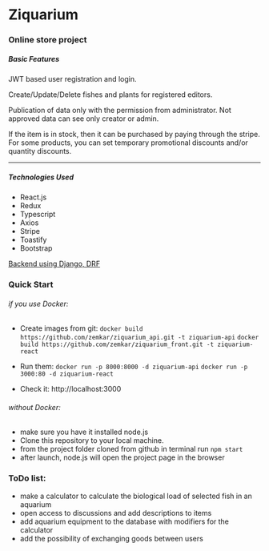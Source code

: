 # Ziquarium 
### Online store project

##### Basic Features
JWT based user registration and login.

Create/Update/Delete fishes and plants for registered editors.

Publication of data only with the permission from administrator. Not approved data can see only creator or admin. 

If the item is in stock, then it can be purchased by paying through the stripe.
For some products, you can set temporary promotional discounts and/or quantity discounts.

------------

##### Technologies Used
- React.js
- Redux
- Typescript
- Axios
- Stripe
- Toastify
- Bootstrap



 [Backend using Django, DRF](https://github.com/zemkar/ziquarium_django)
 
### Quick Start
###### if you use Docker:
- Create images from git:
 `docker build https://github.com/zemkar/ziquarium_api.git -t ziquarium-api`
 `docker build https://github.com/zemkar/ziquarium_front.git -t ziquarium-react`

- Run them:
 `docker run -p 8000:8000 -d ziquarium-api`
 `docker run -p 3000:80 -d ziquarium-react`
 
- Check it:  http://localhost:3000


###### without Docker:
- make sure you have it installed node.js
 - Clone this repository to your local machine.
- from the project folder cloned from github
in terminal run `npm start`
- after launch, node.js will open the project page in the browser

### ToDo list:

- make a calculator to calculate the biological load of selected fish in an aquarium
- open access to discussions and add descriptions to items
- add aquarium equipment to the database with modifiers for the calculator
- add the possibility of exchanging goods between users



